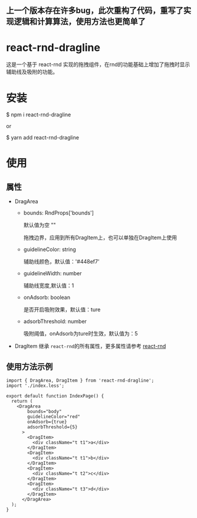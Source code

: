 ## 上一个版本存在许多bug，此次重构了代码，重写了实现逻辑和计算算法，使用方法也更简单了
# react-rnd-dragline
这是一个基于 react-rnd 实现的拖拽组件，在rnd的功能基础上增加了拖拽时显示辅助线及吸附的功能。

# 安装
$ npm i react-rnd-dragline

or

$ yarn add react-rnd-dragline

# 使用

## 属性

+ DragArea
  + bounds: RndProps['bounds']  
  
     默认值为空 ""

     拖拽边界，应用到所有DragItem上，也可以单独在DragItem上使用
  + guidelineColor: string
  
    辅助线颜色，默认值：'#448ef7'
  + guidelineWidth: number
  
     辅助线宽度,默认值：1
  + onAdsorb: boolean

    是否开启吸附效果，默认值：ture
  + adsorbThreshold: number

    吸附阈值，onAdsorb为ture时生效，默认值为：5

+ DragItem
  继承 `react-rnd`的所有属性，更多属性请参考 [react-rnd](https://www.npmjs.com/package/react-rnd)



## 使用方法示例
```tsx
import { DragArea, DragItem } from 'react-rnd-dragline';
import './index.less';

export default function IndexPage() {
  return (
    <DragArea
        bounds="body"
        guidelineColor="red"
        onAdsorb={true}
        adsorbThreshold={5}
      >
        <DragItem>
          <div className="t t1">a</div>
        </DragItem>
        <DragItem>
          <div className="t t1">b</div>
        </DragItem>
        <DragItem>
          <div className="t t2">c</div>
        </DragItem>
        <DragItem>
          <div className="t t3">d</div>
        </DragItem>
      </DragArea>
  );
}


```
